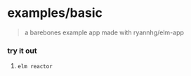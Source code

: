# examples/basic
> a barebones example app made with ryannhg/elm-app

### try it out

1. `elm reactor`
